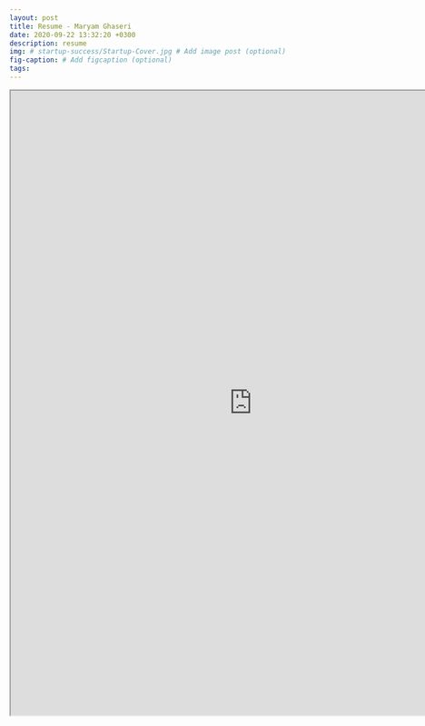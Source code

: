 ```yaml
---
layout: post
title: Resume - Maryam Ghaseri
date: 2020-09-22 13:32:20 +0300
description: resume
img: # startup-success/Startup-Cover.jpg # Add image post (optional)
fig-caption: # Add figcaption (optional)
tags: 
---
```



<iframe src="https://resume.creddle.io/embed/null"
  width="850" height="1100" seamless></iframe>